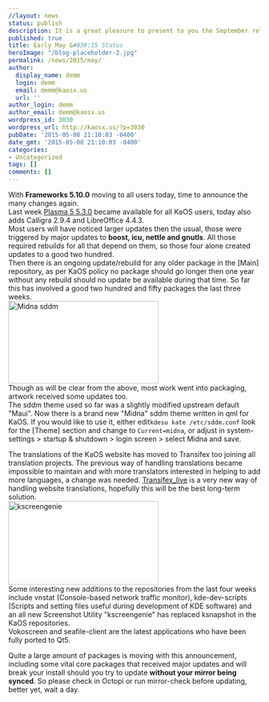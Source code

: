 ```yaml
---
//layout: news
status: publish
description: It is a great pleasure to present to you the September release of a new stable ISO.
published: true
title: Early May &#039;15 Status
heroImage: "/blog-placeholder-2.jpg"
permalink: /news/2015/may/
author:
  display_name: demm
  login: demm
  email: demm@kaosx.us
  url: ''
author_login: demm
author_email: demm@kaosx.us
wordpress_id: 3030
wordpress_url: http://kaosx.us/?p=3030
pubDate: '2015-05-08 21:10:03 -0400'
date_gmt: '2015-05-08 21:10:03 -0400'
categories:
- Uncategorized
tags: []
comments: []
---
```

<p>With <strong>Frameworks 5.10.0</strong> moving to all users today, time to announce the many changes again.<br />
Last week <a class="fancybox-iframe" href="https://www.kde.org/announcements/plasma-5.3.0.php" title="Plasma 5.3.0">Plasma 5 5.3.0</a> became available for all KaOS users, today also adds Calligra 2.9.4 and LibreOffice 4.4.3.<br />
Most users will have noticed larger updates then the usual, those were triggered by major updates to <strong>boost, icu, nettle and gnutls</strong>.  All those required rebuilds for all that depend on them, so those four alone created updates to a good two hundred.<br />
Then there is an ongoing update/rebuild for any older package in the [Main] repository, as per KaOS policy no package should go longer then one year without any rebuild should no update be available during that time.  So far this has involved a good two hundred and fifty packages the last three weeks.<br />
<a href="http://kaosx.us/wp-content/uploads/2015/05/snapshot85.png"><img src="http://kaosx.us/wp-content/uploads/2015/05/snapshot85-300x165.png" alt="Midna sddm" width="300" height="165" class="alignleft size-medium wp-image-3033" /></a><br />
Though as will be clear from the above, most work went into packaging, artwork received some updates too.<br />
The sddm theme used so far was a slightly modified upstream default "Maui".  Now there is a brand new "Midna" sddm theme written in qml for KaOS.  If you would like to use it, either edit<code>kdesu kate /etc/sddm.conf</code> look for the [Theme] section and change to <code>Current=midna</code>, or adjust in system-settings > startup & shutdown > login screen > select Midna and save.</p>
<p>The translations of the KaOS website has moved to Transifex too joining all translation projects.  The previous way of handling translations became impossible to maintain and with more translators interested in helping to add more languages, a change was needed.  <a class="fancybox-iframe" href="https://www.transifex.com/product/transifexlive/" title="Transifex-Live">Transifex_live</a> is a very new way of handling website translations, hopefully this will be the best long-term solution.<br />
<a href="http://kaosx.us/wp-content/uploads/2015/05/snapshot79.png"><img src="http://kaosx.us/wp-content/uploads/2015/05/snapshot79-300x167.png" alt="kscreengenie" width="300" height="167" class="alignright size-medium wp-image-3035" /></a><br />
Some interesting new additions to the repositories from the last four weeks include vnstat (Console-based network traffic monitor), kde-dev-scripts (Scripts and setting files useful during development of KDE software) and an all new Screenshot Utility "kscreengenie" has replaced ksnapshot in the KaOS repositories.<br />
Vokoscreen and seafile-client are the latest applications who have been fully ported to Qt5.</p>
<p>Quite a large amount of packages is moving with this announcement, including some vital core packages that received major updates and will break your install should you try to update <strong>without your mirror being synced</strong>.  So please check in Octopi or run mirror-check before updating, better yet, wait a day.</p>
